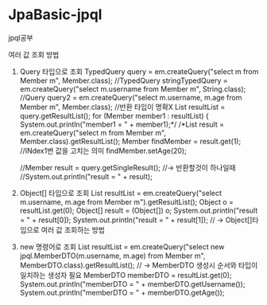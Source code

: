 # JpaBasic-jpql
jpql공부


여러 값 조회 방법

1. Query 타입으로 조회
   TypedQuery<Member> query = em.createQuery("select m from Member m", Member.class);
      //TypedQuery<String> stringTypedQuery = em.createQuery("select m.username from Member m", String.class);
      //Query query2 = em.createQuery("select m.username, m.age from Member m", Member.class); //반환 타입이 명확X
      List<Member> resultList = query.getResultList();
      for (Member member1 : resultList) {
        System.out.println("member1 = " + member1);*/
      /*List<Member> result = em.createQuery("select m from Member m", Member.class).getResultList();
      Member findMember = result.get(1);    //INdex1번 값을 고치는 의미
      findMember.setAge(20);

      //Member result = query.getSingleResult();    //-> 반환할것이 하나일때
      //System.out.println("result = " + result);

3. Object[] 타입으로 조회
 List resultList = em.createQuery("select m.username, m.age from Member m").getResultList();
      Object o = resultList.get(0);
      Object[] result = (Object[]) o;
      System.out.println("result = " + result[0]);
      System.out.println("result = " + result[1]);    //  ->  Object[]타입으로 여러 값 조회하는 방법

4. new 명령어로 조회
   List<MemberDTO> resultList = em.createQuery("select new jpql.MemberDTO(m.username, m.age) from Member m", MemberDTO.class).getResultList();    // -> MemberDTO 생성시 순서와 타입이 일치하는 생성자 필요
      MemberDTO memberDTO = resultList.get(0);
      System.out.println("memberDTO = " + memberDTO.getUsername());
      System.out.println("memberDTO = " + memberDTO.getAge());

   
